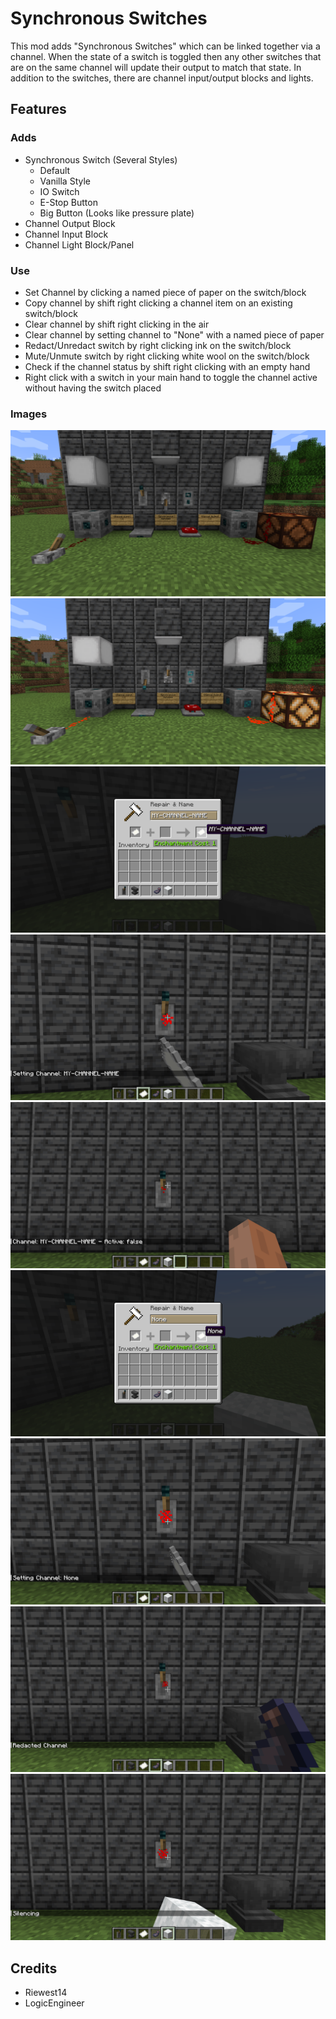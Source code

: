 # Synchronous Switches
This mod adds "Synchronous Switches" which can be linked together via a channel. When the state of a switch is toggled then any other switches that are on the same channel will update their output to match that state. In addition to the switches, there are channel input/output blocks and lights.

## Features
### Adds
* Synchronous Switch (Several Styles)
    * Default
    * Vanilla Style
    * IO Switch
    * E-Stop Button
    * Big Button (Looks like pressure plate)
* Channel Output Block
* Channel Input Block
* Channel Light Block/Panel

### Use
* Set Channel by clicking a named piece of paper on the switch/block
* Copy channel by shift right clicking a channel item on an existing switch/block
* Clear channel by shift right clicking in the air
* Clear channel by setting channel to "None" with a named piece of paper
* Redact/Unredact switch by right clicking ink on the switch/block
* Mute/Unmute switch by right clicking white wool on the switch/block
* Check if the channel status by shift right clicking with an empty hand
* Right click with a switch in your main hand to toggle the channel active without having the switch placed

### Images
![All Blocks Off](screenshots/All_Blocks_Off.png "All Blocks")
![All Blocks On](screenshots/All_Blocks_On.png)
![Create Channel Paper](screenshots/Channel_Paper.png)
![Set Channel](screenshots/Setting_Channel.png)
![Display Channel](screenshots/Displaying_Channel.png)
![Create None Channel Paper](screenshots/None_Paper.png)
![Remove Channel](screenshots/Removing_Channel.png)
![Redacting Switch](screenshots/Redacting_Channel.png)
![Silencing Switch](screenshots/Silencing_Switch.png)




## Credits
* Riewest14
* LogicEngineer